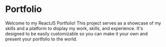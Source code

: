 # Portfolio

Welcome to my ReactJS Portfolio! This project serves as a showcase of my skills and a platform to display my work, skills, and experience. It's designed to be easily customizable so you can make it your own and present your portfolio to the world.
